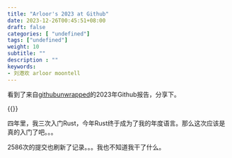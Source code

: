 ```yaml
---
title: "Arloor's 2023 at Github"
date: 2023-12-26T00:45:51+08:00
draft: false
categories: [ "undefined"]
tags: ["undefined"]
weight: 10
subtitle: ""
description : ""
keywords:
- 刘港欢 arloor moontell
---
```


看到了来自[githubunwrapped](https://githubunwrapped.com/)的2023年Github报告，分享下。

{{<bilibili BV1ww411G73x>}}

四年里，我三次入门Rust，今年Rust终于成为了我的年度语言。那么这次应该是真的入门了吧。。。

2586次的提交也刷新了记录。。。我也不知道我干了什么。
<!--more-->